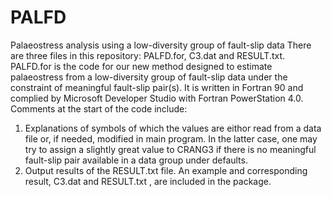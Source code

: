 # PALFD
Palaeostress analysis using a low-diversity group of fault-slip data
There are three files in this repository: PALFD.for, C3.dat and RESULT.txt. 
PALFD.for is the code for our new method designed to estimate palaeostress from a low-diversity group of fault-slip data under the constraint of meaningful fault-slip pair(s). 
It is written in Fortran 90 and complied by Microsoft Developer Studio with Fortran PowerStation 4.0.  
Comments at the start of the code include:
1. Explanations of symbols of which the values are eithor read from a data file or, if needed, modified in main program. In the latter case, one may 
try to assign a slightly great value to CRANG3  if there is no meaningful fault-slip pair available in a data group under defaults.  
2. Output results of the RESULT.txt file.
An example and corresponding result, C3.dat and RESULT.txt , are included in the package. 
